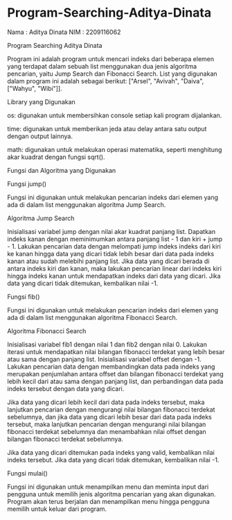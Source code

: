 # Program-Searching-Aditya-Dinata
Nama : Aditya Dinata
NIM : 2209116062

Program Searching Aditya Dinata

Program ini adalah program untuk mencari indeks dari beberapa elemen yang terdapat dalam sebuah list menggunakan dua jenis algoritma pencarian, yaitu Jump Search dan Fibonacci Search. List yang digunakan dalam program ini adalah sebagai berikut: ["Arsel", "Avivah", "Daiva", ["Wahyu", "Wibi"]].

Library yang Digunakan

os: digunakan untuk membersihkan console setiap kali program dijalankan.

time: digunakan untuk memberikan jeda atau delay antara satu output dengan output lainnya.

math: digunakan untuk melakukan operasi matematika, seperti menghitung akar kuadrat dengan fungsi sqrt().

Fungsi dan Algoritma yang Digunakan

Fungsi jump()

Fungsi ini digunakan untuk melakukan pencarian indeks dari elemen yang ada di dalam list menggunakan algoritma Jump Search.

Algoritma Jump Search

Inisialisasi variabel jump dengan nilai akar kuadrat panjang list.
Dapatkan indeks kanan dengan meminimumkan antara panjang list - 1 dan kiri + jump - 1.
Lakukan pencarian data dengan melompati jump indeks indeks dari kiri ke kanan hingga data yang dicari tidak lebih besar dari data pada indeks kanan atau sudah melebihi panjang list.
Jika data yang dicari berada di antara indeks kiri dan kanan, maka lakukan pencarian linear dari indeks kiri hingga indeks kanan untuk mendapatkan indeks dari data yang dicari.
Jika data yang dicari tidak ditemukan, kembalikan nilai -1.

Fungsi fib()

Fungsi ini digunakan untuk melakukan pencarian indeks dari elemen yang ada di dalam list menggunakan algoritma Fibonacci Search.

Algoritma Fibonacci Search

Inisialisasi variabel fib1 dengan nilai 1 dan fib2 dengan nilai 0.
Lakukan iterasi untuk mendapatkan nilai bilangan fibonacci terdekat yang lebih besar atau sama dengan panjang list.
Inisialisasi variabel offset dengan -1.
Lakukan pencarian data dengan membandingkan data pada indeks yang merupakan penjumlahan antara offset dan bilangan fibonacci terdekat yang lebih kecil dari atau sama dengan panjang list, dan perbandingan data pada indeks tersebut dengan data yang dicari.

Jika data yang dicari lebih kecil dari data pada indeks tersebut, maka lanjutkan pencarian dengan mengurangi nilai bilangan fibonacci terdekat sebelumnya, dan jika data yang dicari lebih besar dari data pada indeks tersebut, maka lanjutkan pencarian dengan mengurangi nilai bilangan fibonacci terdekat sebelumnya dan menambahkan nilai offset dengan bilangan fibonacci terdekat sebelumnya.

Jika data yang dicari ditemukan pada indeks yang valid, kembalikan nilai indeks tersebut.
Jika data yang dicari tidak ditemukan, kembalikan nilai -1.

Fungsi mulai()

Fungsi ini digunakan untuk menampilkan menu dan meminta input dari pengguna untuk memilih jenis algoritma pencarian yang akan digunakan. Program akan terus berjalan dan menampilkan menu hingga pengguna memilih untuk keluar dari program.
